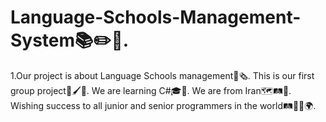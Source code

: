 # Language-Schools-Management-System📚✏️📑.
1.Our project is about Language Schools management📒🗞️.
This is our first group project💎🖌️👥.
We are learning C#🎓📒.
We are from Iran🗺️🛤️🧭.
Wishing success to all junior and senior programmers in the world🛤️🧭✨🌍.
